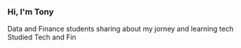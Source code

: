 ### Hi, I'm Tony
Data and Finance students sharing about my jorney and learning tech
Studied Tech and Fin
